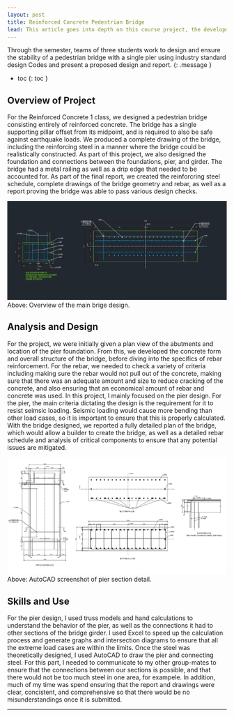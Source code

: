 ```yaml
---
layout: post
title: Reinforced Concrete Pedestrian Bridge
lead: This article goes into depth on this course project, the development of a CSA A23.3:19 compliant pedestrian bridge.
---
```


Through the semester, teams of three students work to design and ensure the stability of a pedestrian bridge with a single pier using industry standard design Codes and present a proposed design and report.
{: .message }

- toc
{: toc }


## Overview of Project
For the Reinforced Concrete 1 class, we designed a pedestrian bridge consisting entirely of reinforced concrete. The bridge has a single supporting pillar offset from its midpoint, and is required to also
be safe against earthquake loads. We produced a complete drawing of the bridge, including the reinforcing steel in a manner where the bridge could be realistically constructed. As part of this project, we
also designed the foundation and connections between the foundations, pier, and girder. The bridge had a metal railing as well as a drip edge that needed to be accounted for. As part of the final report, 
we created the reinforcring steel schedule, complete drawings of the bridge geometry and rebar, as well as a report proving the bridge was able to pass various design checks.

<img src="/assets/posts/RC_bridge_report.jpg" />
Above: Overview of the main brige design.

## Analysis and Design
For the project, we were initially given a plan view of the abutments and location of the pier foundation. From this, we developed the concrete form and overall structure of the bridge, before diving into
the specifics of rebar reinforcement. For the rebar, we needed to check a variety of criteria including making sure the rebar would not pull out of the concrete, making sure that there was an adequate
amount and size to reduce cracking of the concrete, and also ensuring that an economical amount of rebar and concrete was used. In this project, I mainly focused on the pier design. For the pier, the main
criteria dictating the design is the requirement for it to resist seimsic loading. Seismic loading would cause more bending than other load cases, so it is important to ensure that this is properly calculated.
With the bridge designed, we reported a fully detailed plan of the bridge, which would allow a builder to create the bridge, as well as a detailed rebar schedule and analysis of critical components to ensure
that any potential issues are mitigated. 

<img src="/assets/posts/RC_bridge_pierdetail.jpg" />
Above: AutoCAD screenshot of pier section detail.

## Skills and Use
For the pier design, I used truss models and hand calculations to understand the behavior of the pier, as well as the connections it had to other sections of the bridge girder. I used Excel to speed up the
calculation process and generate graphs and intersection diagrams to ensure that all the extreme load cases are within the limits. Once the steel was theoretically designed, I used AutoCAD to draw the pier
and connecting steel. For this part, I needed to communicate to my other group-mates to ensure that the connections between our sections is possible, and that there would not be too much steel in one area, 
for exampele. In addition, much of my time was spend ensuring that the report and drawings were clear, concistent, and comprehensive so that there would be no misunderstandings once it is submitted.


* * *
